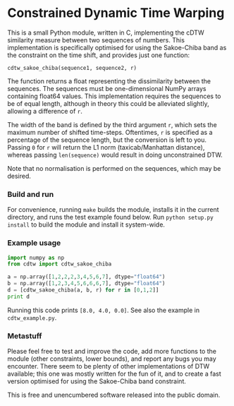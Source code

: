 Constrained Dynamic Time Warping
================================

This is a small Python module, written in C, implementing the cDTW similarity measure between two sequences of numbers. This implementation is specifically optimised for using the Sakoe-Chiba band as the constraint on the time shift, and provides just one function:

`cdtw_sakoe_chiba(sequence1, sequence2, r)`

The function returns a float representing the dissimilarity between the sequences. The sequences must be one-dimensional NumPy arrays containing float64 values. This implementation requires the sequences to be of equal length, although in theory this could be alleviated slightly, allowing a difference of `r`.

The width of the band is defined by the third argument `r`, which sets the maximum number of shifted time-steps. Oftentimes, `r` is specified as a percentage of the sequence length, but the conversion is left to you. Passing `0` for `r` will return the L1 norm (taxicab/Manhattan distance), whereas passing `len(sequence)` would result in doing unconstrained DTW.

Note that no normalisation is performed on the sequences, which may be desired.

### Build and run

For convenience, running `make` builds the module, installs it in the current directory, and runs the test example found below. Run `python setup.py install` to build the module and install it system-wide.

### Example usage

```python
import numpy as np
from cdtw import cdtw_sakoe_chiba

a = np.array([1,2,2,2,3,4,5,6,7], dtype="float64")
b = np.array([1,2,3,4,5,6,6,6,7], dtype="float64")
d = [cdtw_sakoe_chiba(a, b, r) for r in [0,1,2]]
print d
```

Running this code prints `[8.0, 4.0, 0.0]`. See also the example in `cdtw_example.py`.

### Metastuff

Please feel free to test and improve the code, add more functions to the module (other constraints, lower bounds), and report any bugs you may encounter. There seem to be plenty of other implementations of DTW available; this one was mostly written for the fun of it, and to create a fast version optimised for using the Sakoe-Chiba band constraint.

This is free and unencumbered software released into the public domain.
